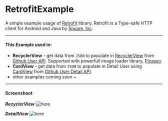 # RetrofitExample
A simple example usage of [Retrofit][retrofitURL] library. Retrofit is a Type-safe HTTP client for Android and Java by [Square, Inc][SquareURL].

----------

#### This Example used in:
- **RecyclerView** - get data from `JSON` to populate in [RecyclerView][RecyclerViewURL] from [Github User API][GithubUserAPIRUL]. Supported with powerfull image loader library, [Picasso][PicassoURL].
- **CardView** - get data from `JSON` to populate in Detail User using [CardView][CardViewURL] from [Github User Detail API][GithubUserDetailApiURL].
- other examples coming soon ~

----------

#### Screenshoot
***RecyclerView***
![here](http://s28.postimg.org/o0ihpevf1/RE1.png "Example With RecyclerView")

***DetailView***
![here](http://s13.postimg.org/8k697x1jr/RE2.png "Example With RecyclerView")

[retrofitURL]: http://square.github.io/retrofit/
[RecyclerViewURL]: http://developer.android.com/reference/android/support/v7/widget/RecyclerView.html
[CardViewURL]: http://developer.android.com/reference/android/support/v7/widget/CardView.html
[SquareURL]: https://github.com/square
[PicassoURL]: http://square.github.io/picasso/
[GithubUserAPIRUL]: https://api.github.com/users?per_page=10
[GithubUserDetailApiURL]: https://api.github.com/users/dekzitfz